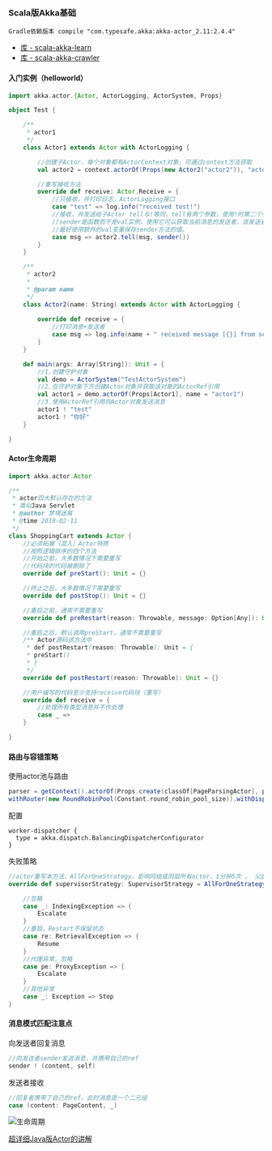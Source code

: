 ### Scala版Akka基础

    Gradle依赖版本 compile "com.typesafe.akka:akka-actor_2.11:2.4.4"
    
    
    
- [库 - scala-akka-learn](https://github.com/jxnu-liguobin/Java-Learning-Summary/tree/master/scala-akka-learn)
- [库 - scala-akka-crawler](https://github.com/jxnu-liguobin/scala-akka-crawler)

#### 入门实例（helloworld）

```scala
import akka.actor.{Actor, ActorLogging, ActorSystem, Props}

object Test {

    /**
     * actor1
     */
    class Actor1 extends Actor with ActorLogging {

        //创建子Actor，每个对象都有ActorContext对象，可通过context方法获取
        val actor2 = context.actorOf(Props(new Actor2("actor2")), "actor2")

        //重写接收方法
        override def receive: Actor.Receive = {
            //只接收，并打印日志，ActorLogging接口
            case "test" => log.info("received test!")
            //接收，并发送给子Actor tell与!等同，tell有两个参数，使用!时第二个参数会成为隐式参数
            //sender是函数而不是val实例，使用它可以获取当前消息的发送者，该发送者与收到的消息处于同一个上下文中
            //最好使用额外的val变量保存sender方法的值。
            case msg => actor2.tell(msg, sender())
        }
    }

    /**
     * actor2
     *
     * @param name
     */
    class Actor2(name: String) extends Actor with ActorLogging {
    
        override def receive = {
            //打印消息+发送者
            case msg => log.info(name + " received message [{}] from sender of [{}]", msg, sender)
        }
    }

    def main(args: Array[String]): Unit = {
        //1.创建守护对象
        val demo = ActorSystem("TestActorSystem")
        //2.在守护对象下方创建Actor对象并获取该对象的ActorRef引用
        val actor1 = demo.actorOf(Props[Actor1], name = "actor1")
        //3.使用ActorRef引用向Actor对象发送消息
        actor1 ! "test"
        actor1 ! "你好"
    }

}
```

#### Actor生命周期

```scala
import akka.actor.Actor

/**
 * actor四大默认存在的方法
 * 类似Java Servlet
 * @author 梦境迷离
 * @time 2019-02-11
 */
class ShoppingCart extends Actor {
    //必须拓展（混入）Actor特质
    //按照逻辑排序的四个方法
    //开始之前，大多数情况下需要重写
    //代码块的代码被删除了
    override def preStart(): Unit = {}

    //终止之后，大多数情况下需要重写
    override def postStop(): Unit = {}

    //重启之前，通常不需要重写
    override def preRestart(reason: Throwable, message: Option[Any]): Unit = {}

    //重启之后，默认调用preStart，通常不需要重写
    /** Actor源码该方法中
     * def postRestart(reason: Throwable): Unit = {
     * preStart()
     * }
     */
    override def postRestart(reason: Throwable): Unit = {}

    //用户编写的代码至少支持receive代码块（重写）
    override def receive = {
        //处理所有类型消息并不作处理
        case _ =>
    }

}

```

#### 路由与容错策略

使用actor池与路由
```scala
parser = getContext().actorOf(Props.create(classOf[PageParsingActor], pageRetriever).
withRouter(new RoundRobinPool(Constant.round_robin_pool_size)).withDispatcher("worker-dispatcher"))
```
配置
```
worker-dispatcher {
  type = akka.dispatch.BalancingDispatcherConfigurator
}
```
失败策略
```scala
//actor重写本方法，AllForOneStrategy，影响同级或同层所有actor，1分钟5次 。 父监控子
override def supervisorStrategy: SupervisorStrategy = AllForOneStrategy(maxNrOfRetries = 5, Duration.create("1 minute"), true) {

    //忽略
    case _: IndexingException => {
        Escalate
    }
    //重启，Restart不保留状态
    case re: RetrievalException => {
        Resume
    }
    //代理异常，忽略
    case pe: ProxyException => {
        Escalate
    }
    //其他异常
    case _: Exception => Stop
}
```

#### 消息模式匹配注意点

向发送者回复消息
```scala
//向发送者sender发送消息，并携带自己的ref
sender ! (content, self)
```
发送者接收
```scala
//回复者携带了自己的ref，此时消息是一个二元组
case (content: PageContent, _) 
```
![生命周期](https://github.com/jxnu-liguobin/Java-Learning-Summary/blob/master/scala-akka-learn/src/main/scala/cn/edu/jxnu/akka/pictures/actor1.png)

[超详细Java版Actor的讲解](http://ifeve.com/akka-doc-java-untyped-actors/)